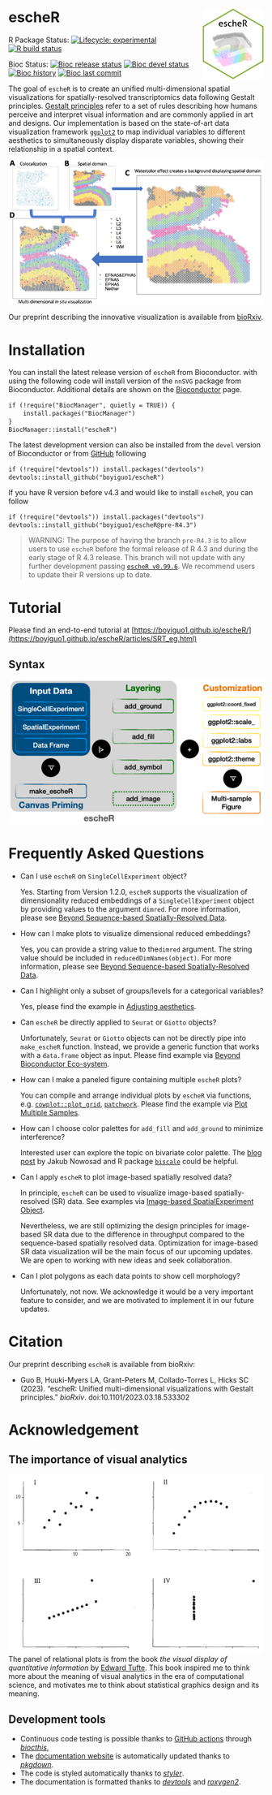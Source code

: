 
# escheR <img src="man/figures/logo.png" align="right" height="139" alt="" />

<!-- badges: start -->
R Package Status: 
[![Lifecycle: experimental](https://img.shields.io/badge/lifecycle-experimental-orange.svg)](https://lifecycle.r-lib.org/articles/stages.html#experimental)
[![R build status](https://github.com/boyiguo1/escheR/workflows/R-CMD-check-bioc/badge.svg)](https://github.com/boyiguo1/escheR/actions)

Bioc Status: 
[![Bioc release status](http://www.bioconductor.org/shields/build/release/bioc/escheR.svg)](https://bioconductor.org/checkResults/release/bioc-LATEST/escheR)
[![Bioc devel status](http://www.bioconductor.org/shields/build/devel/bioc/escheR.svg)](https://bioconductor.org/checkResults/devel/bioc-LATEST/escheR)
[![Bioc history](https://bioconductor.org/shields/years-in-bioc/escheR.svg)](https://bioconductor.org/packages/release/bioc/html/escheR.html#since)
[![Bioc last commit](https://bioconductor.org/shields/lastcommit/devel/bioc/escheR.svg)](http://bioconductor.org/checkResults/devel/bioc-LATEST/escheR/)

<!-- badges: end -->

The goal of `escheR` is to create an unified multi-dimensional spatial visualizations for spatially-resolved transcriptomics data following Gestalt principles. [Gestalt principles](http://www.scholarpedia.org/article/Gestalt_principles) refer to a set of rules describing how humans perceive and interpret visual information and are commonly applied in art and designs. Our implementation is based on the state-of-art data visualization framework [`ggplot2`](https://ggplot2.tidyverse.org/) to map individual variables to different aesthetics to simultaneously display disparate variables, showing their relationship in a spatial context.

![](man/figures/insitu.jpg)

Our preprint describing the innovative visualization is available from [bioRxiv](https://www.biorxiv.org/content/10.1101/2023.03.18.533302).

# Installation

You can install the latest release version of `escheR` from Bioconductor. with using the following code will install version of the `nnSVG` package from Bioconductor. Additional details are shown on the [Bioconductor](https://bioconductor.org/packages/escheR) page.

```{r}
if (!require("BiocManager", quietly = TRUE)) {
    install.packages("BiocManager")
}
BiocManager::install("escheR")
```

The latest development version can also be installed from the `devel` version of Bioconductor or from [GitHub](https://github.com/boyiguo1/escheR) following

```{r}
if (!require("devtools")) install.packages("devtools")
devtools::install_github("boyiguo1/escheR")
```

If you have R version before v4.3 and would like to install `escheR`, you can follow

```{r}
if (!require("devtools")) install.packages("devtools")
devtools::install_github("boyiguo1/escheR@pre-R4.3")
```

> WARNING: The purpose of having the branch `pre-R4.3` is to allow users to use `escheR` before the formal release of R 4.3 and during the early stage of R 4.3 release. This branch will not update with any further development passing [`escheR v0.99.6`](https://github.com/boyiguo1/escheR/blob/devel/NEWS.md). We recommend users to update their R versions up to date.

# Tutorial
Please find an end-to-end tutorial at [https://boyiguo1.github.io/escheR/](https://boyiguo1.github.io/escheR/articles/SRT_eg.html)

## Syntax
![](man/figures/syntax.png)

# Frequently Asked Questions

* Can I use `escheR` on `SingleCellExperiment` object?

  Yes. Starting from Version 1.2.0, `escheR` supports the visualization of 
  dimensionality reduced embeddings of a `SingleCellExperiment` object by
  providing values to the argument `dimred`. For more information, please see
  [Beyond Sequence-based Spatially-Resolved Data](https://boyi-guo.com/escheR/articles/more_than_visium.html#visualized-dimensionality-reduced-embedding-with-singlecellexperiment).

* How can I make plots to visualize dimensional reduced embeddings?

  Yes, you can provide a string value to the`dimred` argument. The string value
  should be included in `reducedDimNames(object)`. For more information, please
  see [Beyond Sequence-based Spatially-Resolved Data](https://boyi-guo.com/escheR/articles/more_than_visium.html#visualized-dimensionality-reduced-embedding-with-singlecellexperiment).

* Can I highlight only a subset of groups/levels for a categorical variables?

  Yes, please find the example in [Adjusting aesthetics](https://boyi-guo.com/escheR/articles/SRT_eg.html#adjusting-aesthetics).

* Can `escheR` be directly applied to `Seurat` or `Giotto` objects?

  Unfortunately, `Seurat` or `Giotto` objects can not be directly pipe into
  `make_escheR` function. Instead, we provide a generic function that works
  with a `data.frame` object as input. Please find example via [Beyond Bioconductor Eco-system](https://boyi-guo.com/escheR/articles/more_than_visium.html#beyond-bioconductor-eco-system).

* How can I make a paneled figure containing multiple `escheR` plots?

  You can compile and arrange individual plots by `escheR` via functions, e.g. [`cowplot::plot_grid`](https://wilkelab.org/cowplot/articles/plot_grid.html), [`patchwork`](https://patchwork.data-imaginist.com/index.html). Please find the
  example via [Plot Multiple Samples](https://boyi-guo.com/escheR/articles/SRT_eg.html#plot-multiple-samples).

* How can I choose color palettes for `add_fill` and `add_ground` to minimize interference?

  Interested user can explore the topic on bivariate color palette. The [blog post](https://jakubnowosad.com/posts/2020-08-25-cbc-bp2/) by Jakub Nowosad and R package [`biscale`](https://cran.r-project.org/web/packages/biscale/vignettes/bivariate_palettes.html) could be helpful.

* Can I apply `escheR` to plot image-based spatially resolved data?

  In principle, `escheR` can be used to visualize image-based spatially-resolved (SR)
  data. See examples via [Image-based SpatialExperiment Object](https://boyi-guo.com/escheR/articles/more_than_visium.html#image-based-spatialexperiment-object).
  
  Nevertheless, we are still optimizing the design principles for image-based SR
  data due to the difference in throughput compared to the sequence-based
  spatially resolved data. Optimization for image-based SR data visualization
  will be the main focus of our upcoming updates. We are open to working with
  new ideas and seek collaboration.

* Can I plot polygons as each data points to show cell morphology?

  Unfortunately, not now. We acknowledge it would be a very important feature to
  consider, and we are motivated to implement it in our future updates.

# Citation

Our preprint describing `escheR` is available from bioRxiv:

* Guo B, Huuki-Myers LA, Grant-Peters M, Collado-Torres L, Hicks SC (2023). “escheR: Unified multi-dimensional visualizations with Gestalt principles.” _bioRxiv_. doi:10.1101/2023.03.18.533302

# Acknowledgement

## The importance of visual analytics
![](man/figures/visual_analytics.png)
The panel of relational plots is from the book _the visual display of quantitative information_ by [Edward Tufte](https://www.edwardtufte.com/tufte/books_vdqi). This book inspired me to think more about the meaning of visual analytics in the era of computational science, and motivates me to think about statistical graphics design and its meaning.


## Development tools

- Continuous code testing is possible thanks to [GitHub
  actions](https://www.tidyverse.org/blog/2020/04/usethis-1-6-0/)
  through *[biocthis](https://lcolladotor.github.io/biocthis/)*,
- The [documentation
  website](https://boyiguo1.github.io/escheR/) is
  automatically updated thanks to
  *[pkgdown](https://CRAN.R-project.org/package=pkgdown)*.
- The code is styled automatically thanks to
  *[styler](https://CRAN.R-project.org/package=styler)*.
- The documentation is formatted thanks to
  *[devtools](https://CRAN.R-project.org/package=devtools)* and
  *[roxygen2](https://CRAN.R-project.org/package=roxygen2)*.
